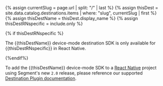 <!-- Usage: `include react-dest only={ios|android}` -->
<!-- in the file we're pulling from the API, "name" corresponds with the path to the yml blob for a specific destination.-->
{% assign currentSlug = page.url | split: "/" | last %}
{% assign thisDest = site.data.catalog.destinations.items | where: "slug", currentSlug | first %}
{% assign thisDestName = thisDest.display_name %}
{% assign thisDestRNspecific = include.only %}


{% if thisDestRNspecific %}
<div class="premonition info">
<div class="fa fa-info-circle"></div>
<div class="content"><p>
The {{thisDestName}} device-mode destination SDK is only available for {{thisDestRNspecific}} in React Native.
</p></div></div>
{%endif%}

To add the {{thisDestName}} device-mode SDK to a [React Native](/docs/connections/sources/catalog/libraries/mobile/react-native/) project using Segment's new `2.0` release, please reference our supported [Destination Plugin documentation](/docs/connections/sources/catalog/libraries/mobile/react-native/#supported-destinations).